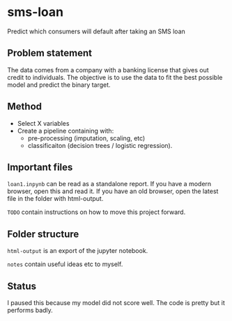 # sms-loan

Predict which consumers will default after taking an SMS loan

## Problem statement

The data comes from a company with a banking license that gives out credit to individuals. The objective is to use the data to fit the best possible model and predict the binary target.

## Method

* Select X variables
* Create a pipeline containing with:
  * pre-processing (imputation, scaling, etc)
  * classificaiton (decision trees / logistic regression).

## Important files

`loan1.inpynb` can be read as a standalone report. If you have a modern browser, open this and read it. If you have an old browser, open the latest file in the folder with html-output.

`TODO` contain instructions on how to move this project forward.

## Folder structure

`html-output` is an export of the jupyter notebook.

`notes` contain useful ideas etc to myself.

## Status 

I paused this because my model did not score well. 
The code is pretty but it performs badly.
